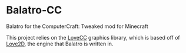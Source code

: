 # Balatro-CC
Balatro for the ComputerCraft: Tweaked mod for Minecraft

This project relies on the [LoveCC](https://github.com/9551-Dev/LoveCC) graphics library, which is based off of [Love2D](https://love2d.org), the engine that Balatro is written in.